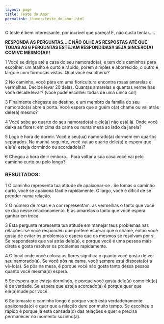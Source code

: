 ```yaml
---
layout: page
title: Teste do Amor
permalink: /humor/teste_do_amor.html
---
```


O teste é bem interessante, por incrível que pareça! E, não custa tentar.....

**RESPONDA AS PERGUNTAS... E NÃO OLHE AS RESPOSTAS ATÉ QUE TODAS AS 6 PERGUNTAS ESTEJAM RESPONDIDAS!! SEJA SINCERO(A) COM VC MESMO(A)!!**

1 Você se dirige até a casa do seu namorado(a), e tem dois caminhos para escolher: um atalho é curto e rápido, porém simples e aborrecido, o outro é largo e com formosas vistas. Qual você escolheria?

2 No caminho, você pára em uma floricultura encontra rosas amarelas e vermelhas. Decide levar 20 delas. Quantas amarelas e quantas vermelhas você decide levar? (você pode escolher todas de uma única cor)

3 Finalmente chegaste ao destino, e um membro da família do seu namorado(a) abre a porta. Você espera que alguém o(a) chame ou vai atrás dele(a) mesmo?

4 Você sobe ao quarto do seu namorado(a) e ele(a) não está lá. Onde você deixa as flores: em cima da cama ou numa mesa ao lado da janela?

5 Logo é hora de dormir. Você e seu(ua) namorado(a) dormem em quartos separados. Na manhã seguinte, você vai ao quarto dele(a) e espera que ele(a) esteja dormindo ou acordado(a)?

6 Chegou a hora de ir embora... Para voltar a sua casa você vai pelo caminho curto ou pelo longo? 

### RESULTADOS:

1 O caminho representa tua atitude de apaixonar-se . Se tomas o caminho curto, você se apaixona fácil e rapidamente. O largo, você é difícil de se prender numa relação.

2 O número de rosas e a cor representam: as vermelhas o tanto que você se doa nesse relacionamento. E as amarelas o tanto que você espera ganhar em troca.

3 Esta pergunta representa tua atitude em manejar teus problemas nas relações: se você respondeu que prefere esperar que o chame, então você gosta de evitar os problemas e espera que os mesmos se resolvam por si. Se respondeste que vai atrás dele(a), e porque você é uma pessoa mais direta e gosta resolver os problemas rapidamente.

4 O local onde você coloca as flores significa o quanto você gosta de ver seu namorado(a). Se você pôs na cama, você sempre está disposta(o) a vê-lo(a). Se pôs na mesa, é porque você não gosta tanto dessa pessoa quanto você mesma(o) espera.

5 Se espera que esteja dormindo, é porque você gosta dele(a) como ele(a) é de verdade. Se espera que esteja acordado(a) é porque quer que ele(a)mude por você.

6 Se tomaste o caminho longo é porque você está verdadeiramente apaixonada(o) e quer que a relação dure por muito tempo. Se escolheu o rápido é porque já está cansada(o) das relações e quer e precisa permanecer no momento sozinho(a).